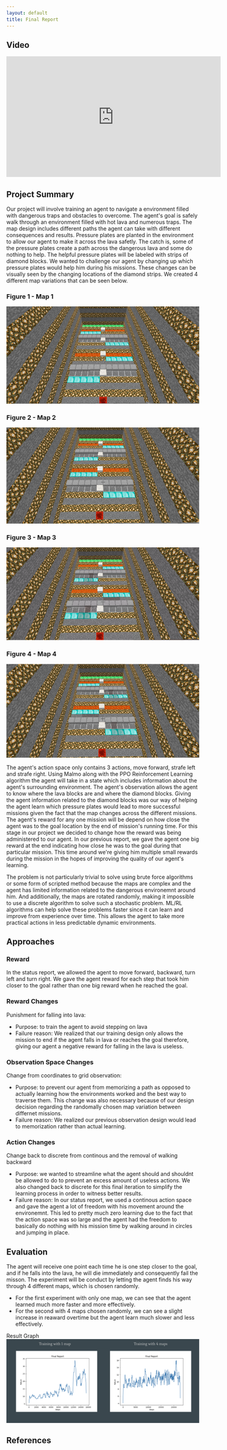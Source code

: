 ```yaml
---
layout: default
title: Final Report
---
```


## Video

<iframe width="560" height="315" src="https://www.youtube.com/embed/m_dbPTm5x70" frameborder="0" allow="accelerometer; autoplay; clipboard-write; encrypted-media; gyroscope; picture-in-picture" allowfullscreen></iframe>
 
## Project Summary
Our project will involve training an agent to navigate a environment filled with dangerous traps and obstacles to overcome. The agent's goal is safely walk through an environment filled with hot lava and numerous traps. The map design includes different paths the agent can take with different consequences and results. Pressure plates are planted in the environment to allow our agent to make it across the lava safetly. The catch is, some of the pressure plates create a path across the dangerous lava and some do nothing to help. The helpful pressure plates will be labeled with strips of diamond blocks. We wanted to challenge our agent by changing up which pressure plates would help him during his missions. These changes can be visually seen by the changing locations of the diamond strips. We created 4 different map variations that can be seen below.

### Figure 1 - Map 1
![](map1.png)

### Figure 2 - Map 2
![](map2.png)

### Figure 3 - Map 3
![](map3.png)

### Figure 4 - Map 4
![](map4.png)

The agent's action space only contains 3 actions, move forward, strafe left and strafe right. Using Malmo along with the PPO Reinforcement Learning algorithm the agent will take in a state which includes information about the agent's surrounding environment. The agent's observation allows the agent to know where the lava blocks are and where the diamond blocks. Giving the agent information related to the diamond blocks was our way of helping the agent learn which pressure plates would lead to more successful missions given the fact that the map changes across the different missions. The agent's reward for any one mission will be depend on how close the agent was to the goal location by the end of mission's running time. For this stage in our project we decided to change how the reward was being administered to our agent. In our previous report, we gave the agent one big reward at the end indicating how close he was to the goal during that particular mission. This time around we're giving him multiple small rewards during the mission in the hopes of improving the quality of our agent's learning.

The problem is not particularly trivial to solve using brute force algorithms or some form of scripted method because the maps are complex and the agent has limited information related to the dangerous environemnt around him. And additionally, the maps are rotated randomly, making it impossible to use a discrete algorithm to solve such a stochastic problem. ML/RL algorithms can help solve these problems faster since it can learn and improve from experience over time. This allows the agent to take more practical actions in less predictable dynamic environments.

## Approaches
### Reward
In the status report, we allowed the agent to move forward, backward, turn left and turn right. We gave the agent reward for each step that took him closer to the goal rather than one big reward when he reached the goal. 

### Reward Changes
Punishment for falling into lava:
- Purpose: to train the agent to avoid stepping on lava
- Failure reason: We realized that our training design only allows the mission to end if the agent falls in lava or reaches the goal therefore, giving our agent a negative reward for falling in the lava is useless.

### Observation Space Changes
Change from coordinates to grid observation:
- Purpose: to prevent our agent from memorizing a path as opposed to actually learning how the environments worked and the best way to traverse them. This change was also necessary because of our design decision regarding the randomally chosen map variation between differnet missions.
- Failure reason: We realized our previous observation design would lead to memorization rather than actual learning.

### Action Changes
Change back to discrete from continous and the removal of walking backward
- Purpose: we wanted to streamline what the agent should and shouldnt be allowed to do to prevent an excess amount of useless actions. We also changed back to discrete for this final iteration to simplify the learning process in order to witness better results.
- Failure reason: In our status report, we used a continous action space and gave the agent a lot of freedom with his movement around the environemnt. This led to pretty much zero learning due to the fact that the action space was so large and the agent had the freedom to basically do nothing with his mission time by walking around in circles and jumping in place. 


## Evaluation
The agent will receive one point each time he is one step closer to the goal, and if he falls into the lava, he will die immediately and consequently fail the misson. The experiment will be conduct by letting the agent finds his way through 4 different maps, which is chosen randomly. 
- For the first experiment with only one map, we can see that the agent learned much more faster and more effectively. 
- For the second with 4 maps chosen randomly, we can see a slight increase in reaward overtime but the agent learn much slower and less effectively.

Result Graph
![](finalGraph.png)

## References
